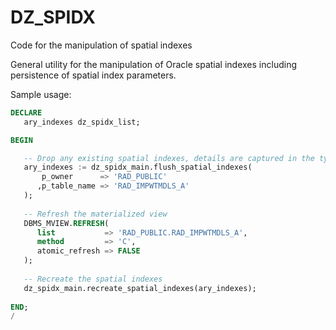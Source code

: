 # DZ_SPIDX
Code for the manipulation of spatial indexes

General utility for the manipulation of Oracle spatial indexes including persistence of spatial index parameters.

Sample usage:
``` sql
DECLARE
   ary_indexes dz_spidx_list;

BEGIN

   -- Drop any existing spatial indexes, details are captured in the type object
   ary_indexes := dz_spidx_main.flush_spatial_indexes(
       p_owner      => 'RAD_PUBLIC'
      ,p_table_name => 'RAD_IMPWTMDLS_A'
   );
   
   -- Refresh the materialized view
   DBMS_MVIEW.REFRESH(
      list           => 'RAD_PUBLIC.RAD_IMPWTMDLS_A',
      method         => 'C',
      atomic_refresh => FALSE
   );
   
   -- Recreate the spatial indexes
   dz_spidx_main.recreate_spatial_indexes(ary_indexes);
   
END;
/
```
